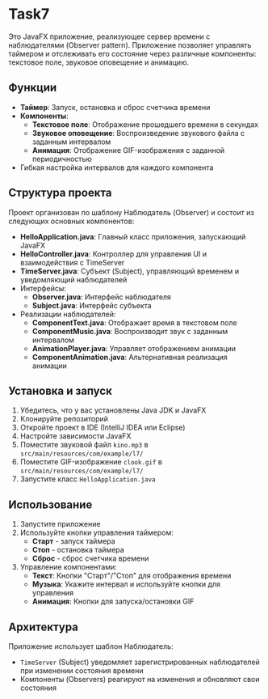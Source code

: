 # Task7

Это JavaFX приложение, реализующее сервер времени с наблюдателями (Observer pattern). Приложение позволяет управлять таймером и отслеживать его состояние через различные компоненты: текстовое поле, звуковое оповещение и анимацию.

## Функции

- **Таймер**: Запуск, остановка и сброс счетчика времени
- **Компоненты**:
  - **Текстовое поле**: Отображение прошедшего времени в секундах
  - **Звуковое оповещение**: Воспроизведение звукового файла с заданным интервалом
  - **Анимация**: Отображение GIF-изображения с заданной периодичностью
- Гибкая настройка интервалов для каждого компонента

## Структура проекта

Проект организован по шаблону Наблюдатель (Observer) и состоит из следующих основных компонентов:

- **HelloApplication.java**: Главный класс приложения, запускающий JavaFX
- **HelloController.java**: Контроллер для управления UI и взаимодействия с TimeServer
- **TimeServer.java**: Субъект (Subject), управляющий временем и уведомляющий наблюдателей
- Интерфейсы:
  - **Observer.java**: Интерфейс наблюдателя
  - **Subject.java**: Интерфейс субъекта
- Реализации наблюдателей:
  - **ComponentText.java**: Отображает время в текстовом поле
  - **ComponentMusic.java**: Воспроизводит звук с заданным интервалом
  - **AnimationPlayer.java**: Управляет отображением анимации
  - **ComponentAnimation.java**: Альтернативная реализация анимации

## Установка и запуск

1. Убедитесь, что у вас установлены Java JDK и JavaFX
2. Клонируйте репозиторий
3. Откройте проект в IDE (IntelliJ IDEA или Eclipse)
4. Настройте зависимости JavaFX
5. Поместите звуковой файл `kino.mp3` в `src/main/resources/com/example/l7/`
6. Поместите GIF-изображение `clook.gif` в `src/main/resources/com/example/l7/`
7. Запустите класс `HelloApplication.java`

## Использование

1. Запустите приложение
2. Используйте кнопки управления таймером:
   - **Старт** - запуск таймера
   - **Стоп** - остановка таймера
   - **Сброс** - сброс счетчика времени
3. Управление компонентами:
   - **Текст**: Кнопки "Старт"/"Стоп" для отображения времени
   - **Музыка**: Укажите интервал и используйте кнопки для управления
   - **Анимация**: Кнопки для запуска/остановки GIF

## Архитектура

Приложение использует шаблон Наблюдатель:
- `TimeServer` (Subject) уведомляет зарегистрированных наблюдателей при изменении состояния времени
- Компоненты (Observers) реагируют на изменения и обновляют свои состояния
